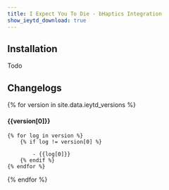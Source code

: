 ```yaml
---
title: I Expect You To Die - bHaptics Integration
show_ieytd_download: true
---
```


## Installation
Todo

## Changelogs
{% for version in site.data.ieytd_versions %}
#### {{version[0]}}
    {% for log in version %}
        {% if log != version[0] %}
        
            - {{log[0]}}
        {% endif %}
    {% endfor %}
{% endfor %}